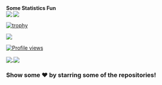 <!-- ... ![Aman's github stats](https://github-readme-stats.vercel.app/api?username=Aman-Preet-Singh-Gulati)-->

<!--[![Top Langs](https://github-readme-stats.vercel.app/api/top-langs/?username=Aman-Preet-Singh-Gulati)](https://github.com/Aman-Preet-Singh-Gulati/github-readme-stats)-->


<!-- start statics fun section -->
<!--<details>-->
<summary><b> Some Statistics Fun </b></summary>
<img src='https://github-readme-stats.vercel.app/api?username=Aman-Preet-Singh-Gulati&show_icons=true&theme=tokyonight&count_private=true&line_height=40'  align="left" />
<img src='https://github-readme-stats.vercel.app/api/top-langs/?username=Aman-Preet-Singh-Gulati&theme=tokyonight&hide_langs_below=4' />

[![trophy](https://github-profile-trophy.vercel.app/?username=Aman-Preet-Singh-Gulati&theme=onedark&row=1&column=7)](https://github.com/ryo-ma/github-profile-trophy)

![](https://github-readme-streak-stats.herokuapp.com/?user=Aman-Preet-Singh-Gulati&theme=dark)
<!--</details>-->
<!-- end statics fun section -->
[![Profile views](http://hits.dwyl.com/Aman-Preet-Singh-Gulati/Aman-Preet-Singh-Gulati.svg)](http://hits.dwyl.com/Aman-Preet-Singh-Gulati/Aman-Preet-Singh-Gulati) 

<a href="https://github.com/Aman-Preet-Singh-Gulati/Covid-19-Map" target="_blank">
  <img align="center" src="https://github-readme-stats.vercel.app/api/pin/?username=Aman-Preet-Singh-Gulati&repo=COVID-19-Map&theme=dracula" />
</a>
<a href="https://github.com/Aman-Preet-Singh-Gulati/Covid-19-Detector" target="_blank">
 <img align="center" src="https://github-readme-stats.vercel.app/api/pin/?username=Aman-Preet-Singh-Gulati&repo=Covid-19-Detector&theme=dracula" />
</a>

### Show some ❤️ by starring some of the repositories!

